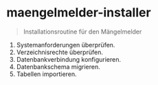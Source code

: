 # maengelmelder-installer

> Installationsroutine für den Mängelmelder

1. Systemanforderungen überprüfen.
2. Verzeichnisrechte überprüfen.
3. Datenbankverbindung konfigurieren.
4. Datenbankschema migrieren.
5. Tabellen importieren.
